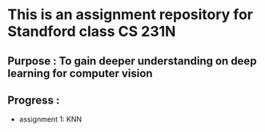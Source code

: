 # This is an assignment repository for Standford class CS 231N

## Purpose : To gain deeper understanding on deep learning for computer vision

## Progress :
- assignment 1: KNN  
